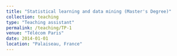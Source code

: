 ```yaml
---
title: "Statistical learning and data mining (Master's Degree)"
collection: teaching
type: "Teaching assistant"
permalink: /teaching/TP-1
venue: "Télécom Paris"
date: 2014-01-01
location: "Palaiseau, France"
---
```

